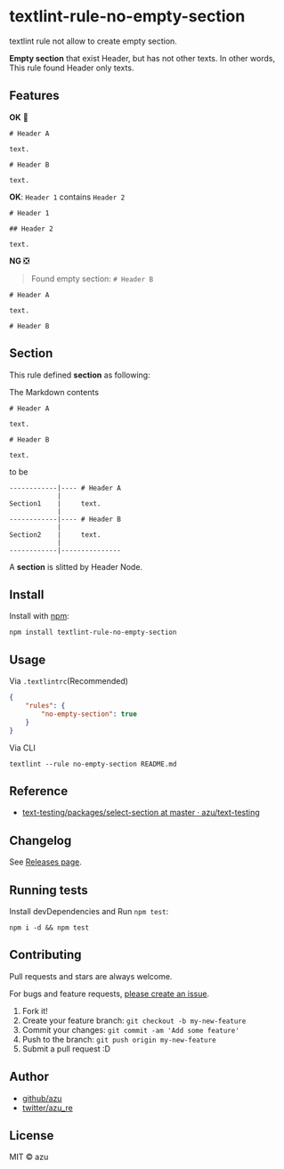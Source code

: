 # textlint-rule-no-empty-section

textlint rule not allow to create empty section.

**Empty section** that exist Header, but has not other texts.
In other words, This rule found Header only texts.

## Features

**OK** :green_heart:

```
# Header A

text.

# Header B

text.
```


**OK**: `Header 1` contains `Header 2`

```
# Header 1

## Header 2

text.
```

**NG** :negative_squared_cross_mark:

> Found empty section: `# Header B`

```
# Header A

text.

# Header B

```

## Section

This rule defined **section** as following:

The Markdown contents
```
# Header A

text.

# Header B

text.

```

to be

```
------------|---- # Header A
            |
Section1    |     text.
            |
------------|---- # Header B
            |
Section2    |     text.
            |
------------|---------------
```

A **section** is slitted by Header Node.

## Install

Install with [npm](https://www.npmjs.com/):

    npm install textlint-rule-no-empty-section

## Usage

Via `.textlintrc`(Recommended)

```json
{
    "rules": {
        "no-empty-section": true
    }
}
```

Via CLI

```
textlint --rule no-empty-section README.md
```


## Reference

- [text-testing/packages/select-section at master · azu/text-testing](https://github.com/azu/text-testing/tree/master/packages/select-section "text-testing/packages/select-section at master · azu/text-testing")

## Changelog

See [Releases page](https://github.com/azu/textlint-rule-no-empty-section/releases).

## Running tests

Install devDependencies and Run `npm test`:

    npm i -d && npm test

## Contributing

Pull requests and stars are always welcome.

For bugs and feature requests, [please create an issue](https://github.com/azu/textlint-rule-no-empty-section/issues).

1. Fork it!
2. Create your feature branch: `git checkout -b my-new-feature`
3. Commit your changes: `git commit -am 'Add some feature'`
4. Push to the branch: `git push origin my-new-feature`
5. Submit a pull request :D

## Author

- [github/azu](https://github.com/azu)
- [twitter/azu_re](https://twitter.com/azu_re)

## License

MIT © azu
